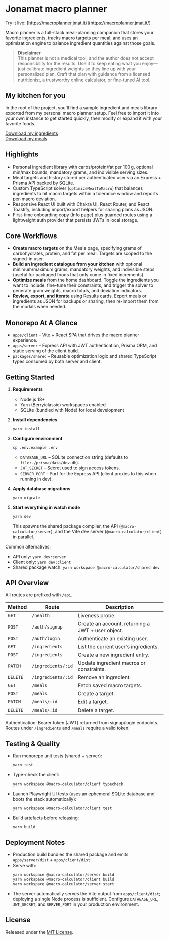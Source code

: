 # Jonamat macro planner

Try it live: [https://macroplanner.jmat.it/](https://macroplanner.jmat.it/)

Macro planner is a full-stack meal-planning companion that stores your favorite ingredients, tracks macro targets per meal, and uses an optimization engine to balance ingredient quantities against those goals.

> **Disclaimer**  
> This planner is not a medical tool, and the author does not accept responsibility for the results. Use it to keep eating what you enjoy—just calibrate ingredient weights so they line up with your personalized plan. Craft that plan with guidance from a licensed nutritionist, a trustworthy online calculator, or fine-tuned AI tool.


## My kitchen for you

In the root of the project, you'll find a sample ingredient and meals library exported from my personal macro planner setup. Feel free to import it into your own instance to get started quickly, then modify or expand it with your favorite foods.

[Download my ingredients](./samples/ingredients.json)   
[Download my meals](./samples/meals.json)

## Highlights

- Personal ingredient library with carbs/protein/fat per 100 g, optional min/max bounds, mandatory grams, and indivisible serving sizes.
- Meal targets and history stored per authenticated user via an Express + Prisma API backed by SQLite.
- Custom TypeScript solver (`optimizeMealToMacro`) that balances ingredients to hit macro targets within a tolerance window and reports per-macro deviation.
- Responsive React UI built with Chakra UI, React Router, and React Toastify, including import/export helpers for sharing plans as JSON.
- First-time onboarding copy (Info page) plus guarded routes using a lightweight auth provider that persists JWTs in local storage.

## Core Workflows

- **Create macro targets** on the Meals page, specifying grams of carbohydrates, protein, and fat per meal. Targets are scoped to the signed-in user.
- **Build an ingredient catalogue from your kitchen** with optional minimum/maximum grams, mandatory weights, and indivisible steps (useful for packaged foods that only come in fixed increments).
- **Optimize meals** from the home dashboard. Toggle the ingredients you want to include, fine-tune their constraints, and trigger the solver to generate gram weights, macro totals, and deviation indicators.
- **Review, export, and iterate** using Results cards. Export meals or ingredients as JSON for backups or sharing, then re-import them from the modals when needed.

## Monorepo At A Glance

- `apps/client` – Vite + React SPA that drives the macro planner experience.
- `apps/server` – Express API with JWT authentication, Prisma ORM, and static serving of the client build.
- `packages/shared` – Reusable optimization logic and shared TypeScript types consumed by both server and client.

## Getting Started

1. **Requirements**  
   - Node.js 18+  
   - Yarn (Berry/classic) workspaces enabled  
   - SQLite (bundled with Node) for local development

2. **Install dependencies**
   ```bash
   yarn install
   ```

3. **Configure environment**
   ```bash
   cp .env.example .env
   ```
   - `DATABASE_URL` – SQLite connection string (defaults to `file:./prisma/data/dev.db`).  
   - `JWT_SECRET` – Secret used to sign access tokens.  
   - `SERVER_PORT` – Port for the Express API (client proxies to this when running in dev).

4. **Apply database migrations**
   ```bash
   yarn migrate
   ```

5. **Start everything in watch mode**
   ```bash
   yarn dev
   ```
   This spawns the shared package compiler, the API (`@macro-calculator/server`), and the Vite dev server (`@macro-calculator/client`) in parallel.

Common alternatives:

- API only: `yarn dev:server`
- Client only: `yarn dev:client`
- Shared package watch: `yarn workspace @macro-calculator/shared dev`


## API Overview

All routes are prefixed with `/api`.

| Method | Route | Description |
| ------ | ----- | ----------- |
| `GET` | `/health` | Liveness probe. |
| `POST` | `/auth/signup` | Create an account, returning a JWT + user object. |
| `POST` | `/auth/login` | Authenticate an existing user. |
| `GET` | `/ingredients` | List the current user's ingredients. |
| `POST` | `/ingredients` | Create a new ingredient entry. |
| `PATCH` | `/ingredients/:id` | Update ingredient macros or constraints. |
| `DELETE` | `/ingredients/:id` | Remove an ingredient. |
| `GET` | `/meals` | Fetch saved macro targets. |
| `POST` | `/meals` | Create a target. |
| `PATCH` | `/meals/:id` | Edit a target. |
| `DELETE` | `/meals/:id` | Delete a target. |

Authentication: Bearer token (JWT) returned from signup/login endpoints. Routes under `/ingredients` and `/meals` require a valid token.

## Testing & Quality

- Run monorepo unit tests (shared + server):
  ```bash
  yarn test
  ```
- Type-check the client:
  ```bash
  yarn workspace @macro-calculator/client typecheck
  ```
- Launch Playwright UI tests (uses an ephemeral SQLite database and boots the stack automatically):
  ```bash
  yarn workspace @macro-calculator/client test
  ```
- Build artefacts before releasing:
  ```bash
  yarn build
  ```

## Deployment Notes

- Production build bundles the shared package and emits `apps/server/dist` + `apps/client/dist`.
- Serve with:
  ```bash
  yarn workspace @macro-calculator/server build
  yarn workspace @macro-calculator/client build
  yarn workspace @macro-calculator/server start
  ```
- The server automatically serves the Vite output from `apps/client/dist`; deploying a single Node process is sufficient. Configure `DATABASE_URL`, `JWT_SECRET`, and `SERVER_PORT` in your production environment.

## License

Released under the [MIT License](LICENSE).
